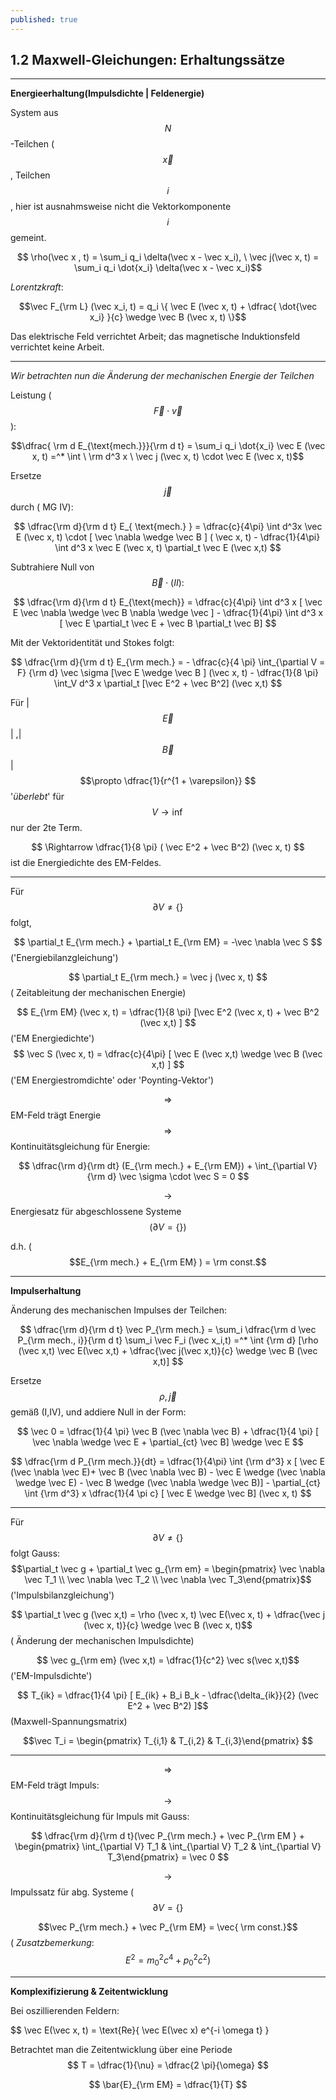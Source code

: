 ```yaml
---
published: true
---
```

## 1.2 Maxwell-Gleichungen: Erhaltungssätze

----
**Energieerhaltung(Impulsdichte | Feldenergie)**

System aus $$ N $$-Teilchen ($$\vec x$$, Teilchen $$ i$$, hier ist ausnahmsweise nicht die Vektorkomponente $$ i $$ gemeint.

$$ \rho(\vec x , t) = \sum_i q_i \delta(\vec x - \vec x_i), \ \vec j(\vec x, t) = \sum_i q_i \dot{x_i} \delta(\vec x - \vec x_i)$$

_Lorentzkraft_:

$$\vec F_{\rm L} (\vec x_i, t) = q_i \{ \vec E (\vec x, t) + \dfrac{  \dot{\vec x_i} }{c} \wedge \vec B (\vec  x, t) \}$$

Das elektrische Feld verrichtet Arbeit; das magnetische Induktionsfeld verrichtet keine Arbeit.

---

_Wir betrachten nun die Änderung der mechanischen Energie der Teilchen_

Leistung ($$ \vec F \cdot \vec v $$):

$$\dfrac{ \rm d E_{\text{mech.}}}{\rm d t} = \sum_i q_i \dot{x_i} \vec E (\vec x, t) =^* \int \ \rm d^3  x \ \vec j (\vec x, t) \cdot \vec E (\vec x, t)$$

Ersetze $$\vec j $$ durch ( MG IV):

$$ \dfrac{\rm d}{\rm d t} E_{ \text{mech.} } = \dfrac{c}{4\pi} \int d^3x \vec E (\vec x, t) \cdot [ \vec \nabla \wedge \vec B ] ( \vec x, t) - \dfrac{1}{4\pi} \int d^3 x \vec E (\vec x, t) \partial_t \vec E (\vec x,t) $$

Subtrahiere Null von $$ \vec B \cdot (II) :$$

$$ \dfrac{\rm d}{\rm d t} E_{\text{mech}} = \dfrac{c}{4\pi} \int d^3 x [ \vec E \vec \nabla \wedge \vec B \nabla \wedge \vec ] - \dfrac{1}{4\pi} \int d^3 x [ \vec E \partial_t \vec E + \vec B \partial_t \vec B] $$

Mit der Vektoridentität und Stokes folgt:

$$ \dfrac{\rm d}{\rm d t} E_{\rm mech.} = - \dfrac{c}{4 \pi} \int_{\partial V = F} {\rm d} \vec \sigma [\vec E \wedge \vec B ] (\vec x, t) - \dfrac{1}{8 \pi} \int_V d^3 x \partial_t [\vec E^2 + \vec B^2] (\vec x,t) $$

Für |$$\vec E$$| ,|$$\vec B$$| $$\propto \dfrac{1}{r^{1 + \varepsilon}} $$ '_überlebt_' für $$ V \to \inf $$ nur der 2te Term. 

$$ \Rightarrow \dfrac{1}{8 \pi} ( \vec E^2 + \vec B^2) (\vec x, t) $$ ist die Energiedichte des EM-Feldes.

---

Für $$ \partial V \neq \{\}$$ folgt,

$$ \partial_t E_{\rm mech.} + \partial_t E_{\rm EM} = -\vec \nabla \vec S $$ ('Energiebilanzgleichung')

$$ \partial_t E_{\rm mech.} = \vec j (\vec x, t) $$ ( Zeitableitung der mechanischen Energie)

$$ E_{\rm EM} (\vec x, t) = \dfrac{1}{8 \pi} [\vec E^2 (\vec x, t) + \vec B^2 (\vec x,t) ] $$ ('EM Energiedichte')
$$ \vec S (\vec x, t) = \dfrac{c}{4\pi} [ \vec E (\vec x,t) \wedge \vec B (\vec x,t) ] $$ ('EM Energiestromdichte' oder 'Poynting-Vektor')

$$ \Rightarrow$$ EM-Feld trägt Energie $$\Rightarrow$$ Kontinuitätsgleichung für Energie:

$$ \dfrac{\rm d}{\rm dt} (E_{\rm mech.} + E_{\rm EM}) + \int_{\partial V} {\rm d} \vec \sigma \cdot \vec S = 0  $$

$$ \rightarrow$$ Energiesatz für abgeschlossene Systeme $$( \partial V = \{\})$$ 

d.h. ($$E_{\rm mech.} + E_{\rm EM} ) = \rm const.$$

---

**Impulserhaltung**

Änderung des mechanischen Impulses der Teilchen:

$$ \dfrac{\rm d}{\rm d t} \vec P_{\rm mech.} = \sum_i \dfrac{\rm d \vec P_{\rm mech., i}}{\rm d t}  \sum_i \vec F_i (\vec x_i,t) =^* \int {\rm d} [\rho (\vec x,t) \vec E(\vec x,t) + \dfrac{\vec j(\vec x,t)}{c} \wedge \vec B (\vec x,t)] $$

Ersetze $$ \rho, \vec j $$ gemäß (I,IV), und addiere Null in der Form:

$$ \vec 0 = \dfrac{1}{4 \pi} \vec B (\vec \nabla \vec B) + \dfrac{1}{4 \pi} [ \vec \nabla \wedge \vec E + \partial_{ct} \vec B] \wedge \vec E $$

$$ \dfrac{\rm d P_{\rm mech.}}{dt} = \dfrac{1}{4\pi} \int {\rm d^3} x [ \vec E (\vec \nabla \vec E)+ \vec B (\vec \nabla \vec B) - \vec E \wedge (\vec \nabla \wedge \vec E) - \vec B \wedge (\vec \nabla \wedge \vec B)] - \partial_{ct} \int {\rm d^3} x \dfrac{1}{4 \pi c} [ \vec E \wedge \vec B] (\vec x, t) $$

---
 Für $$ \partial V \neq \{\} $$ folgt Gauss:
$$\partial_t \vec g + \partial_t \vec g_{\rm em} = \begin{pmatrix} \vec \nabla \vec T_1 \\ \vec \nabla \vec T_2 \\ \vec \nabla \vec T_3\end{pmatrix}$$ ('Impulsbilanzgleichung')

$$ \partial_t \vec g (\vec x,t) = \rho (\vec x, t) \vec E(\vec x, t) + \dfrac{\vec j (\vec x, t)}{c} \wedge \vec B (\vec x, t)$$ ( Änderung der mechanischen Impulsdichte)

$$ \vec g_{\rm em} (\vec x,t) = \dfrac{1}{c^2} \vec s(\vec x,t)$$ ('EM-Impulsdichte')

$$ T_{ik} = \dfrac{1}{4 \pi} [ E_{ik} + B_i B_k - \dfrac{\delta_{ik}}{2} (\vec E^2 + \vec B^2) ]$$ (Maxwell-Spannungsmatrix)

$$\vec T_i = \begin{pmatrix} T_{i,1} & T_{i,2} & T_{i,3}\end{pmatrix} $$

---

$$\Rightarrow$$ EM-Feld trägt Impuls: $$\rightarrow$$ Kontinuitätsgleichung für Impuls mit Gauss:

$$ \dfrac{\rm d}{\rm d t}(\vec P_{\rm mech.} + \vec P_{\rm EM } + \begin{pmatrix} \int_{\partial V} T_1 & \int_{\partial V} T_2 & \int_{\partial V} T_3\end{pmatrix} = \vec 0 $$

$$\rightarrow$$ Impulssatz für abg. Systeme ( $$ \partial V = \{\}$$

$$\vec P_{\rm mech.} + \vec P_{\rm EM} = \vec{ \rm const.}$$ ( _Zusatzbemerkung_: $$ E^2 = m_0^2 c^4 + p_0^2 c^2)$$

---
**Komplexifizierung  & Zeitentwicklung**

Bei oszillierenden Feldern:

$$ \vec E(\vec x, t) = \text{Re}\{ \vec E(\vec x) e^{-i \omega t} \}

Betrachtet man die Zeitentwicklung über eine Periode $$ T = \dfrac{1}{\nu} = \dfrac{2 \pi}{\omega} $$

$$ \bar{E}_{\rm EM} = \dfrac{1}{T} $$